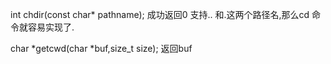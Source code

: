 int chdir(const char* pathname);
成功返回0
支持.. 和.这两个路径名,那么cd 命令就容易实现了.

char *getcwd(char *buf,size_t size);
返回buf
